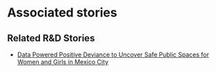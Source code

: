 # Associated stories

<!-- !!DO NOT REMOVE!! start autogenerated hyperlinks -->
## Related R&D Stories
- [Data Powered Positive Deviance to Uncover Safe Public Spaces for Women and Girls in Mexico City](../stories/?doc=Explorers_MEX)
<!-- !!DO NOT REMOVE!! end autogenerated hyperlinks -->